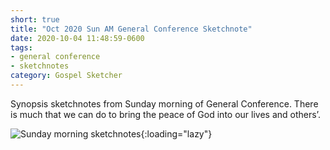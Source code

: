 ```yaml
---
short: true
title: "Oct 2020 Sun AM General Conference Sketchnote"
date: 2020-10-04 11:48:59-0600
tags:
- general conference
- sketchnotes
category: Gospel Sketcher
---
```


Synopsis sketchnotes from Sunday morning of General Conference. There is much that we can do to bring the peace of God into our lives and others’.

![Sunday morning sketchnotes](https://media.bennorris.org/images/gospelsketcher/general-conference/oct-2020/general-conference-sun-am-sketchnote.jpg){:loading="lazy"}
